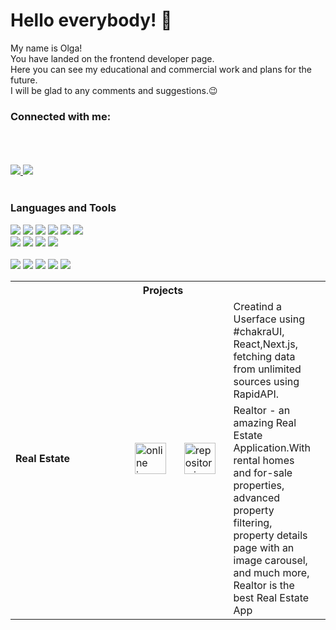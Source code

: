 # Hello everybody! 👋

My name is Olga!<br>
You have landed on the frontend developer page.<br>
Here you can see my educational and commercial work and plans for the future.<br>
I will be glad to any comments and suggestions.😉<br>
<h3>Connected with me:</h3>
<br>
<br>
<br>
<a target="_blank" href="https://t.me/webola">
    <img src="https://img.shields.io/badge/Telegram-1f1f1f?style=flat-square&logo=Telegram&labelColor=1f1f1f"/>
</a>

<a target="_blank" href="mailto:opyvovarova087@gmail.com">
    <img src="https://img.shields.io/badge/Gmail-1f1f1f?style=flat-square&logo=Gmail&labelColor=1f1f1f"/>
</a>
<br>
<br>
<div>
  <div>
    <h3>Languages and Tools</h3>
      <div>
        <img src="https://img.shields.io/badge/HTML5-code-FF9200?style=flat-square&logo=HTML5&labelColor=black"/>
        <img src="https://img.shields.io/badge/CSS3-code-FF9200?style=flat-square&logo=CSS3&labelColor=black"/>
        <img src="https://img.shields.io/badge/BEM-code-FF9200?style=flat-square&labelColor=black"/>
        <img src="https://img.shields.io/badge/Sass-code-FF9200?style=flat-square&logo=Sass&labelColor=black">
        <img src="https://img.shields.io/badge/Javascript-code-FF9200?style=flat-square&logo=Javascript&labelColor=black"/>
        <img src="https://img.shields.io/badge/React-code-FF9200?style=flat-square&logo=React&labelColor=black"><br>
        <img src="https://img.shields.io/badge/Redux-code-FF9200?style=flat-square&logo=Redux&labelColor=black">
        <img src="https://img.shields.io/badge/StyledComponents-code-FF9200?style=flat-square&logo=styled-components&labelColor=black">
        <img src="https://img.shields.io/badge/Jest-code-FF9200?style=flat-square&logo=Jest&labelColor=black">
        <img src="https://img.shields.io/badge/NodeJS-code-FF9200?style=flat-square&labelColor=black">
      </div><br>

  </div>
    <div>
        <img src="https://img.shields.io/badge/ESlint-tool-1924B1?style=flat-square&logo=ESlint&labelColor=black"/>
        <img src="https://img.shields.io/badge/Webpack-tool-1924B1?style=flat-square&logo=Webpack&labelColor=black"/>
        <img src="https://img.shields.io/badge/TravisCI-tool-1924B1?style=flat-square&logo=Travis-CI&labelColor=black"/>
        <img src="https://img.shields.io/badge/Vercel-tool-1924B1?style=flat-square&logo=Vercel&labelColor=black"/>
        <img src="https://img.shields.io/badge/Figma-tool-1924B1?style=flat-square&logo=Figma&labelColor=black"/>
    </div>
  </div>
</div>

<table>
  <tr>
    <th colspan="4">Projects<th>
  </tr>

  <tr>
    <td rowspan="2" width="324">
      <b>Real Estate</b>
    </td>
    <td rowspan="2" width="78">
      <a target="_blank" href="#">
        <img width="50" alt="online icon" src="https://i.ibb.co/vBLtH3g/eye.png" />
      </a>
    </td>
    <td rowspan="2" width="78">
       <a target="_blank" href="#">
        <img width="50" alt="repository icon" src="https://i.ibb.co/mJ1Gf5Q/icon.png" />
      </a>  
    </td>
    <td width="fit-content">
      Creatind a Userface using #chakraUI, React,Next.js, fetching data from unlimited sources using RapidAPI.
    </td>
  </tr >
  <tr>
    <td>
      Realtor - an amazing Real Estate Application.With rental homes and for-sale properties, advanced property filtering, property details page with an image carousel, and much more, Realtor is the best Real Estate App
    </td>
  
  </tr>
  </tr>
</table>


